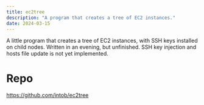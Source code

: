 ```yaml
---
title: ec2tree
description: "A program that creates a tree of EC2 instances."
date: 2024-03-15
---
```

A little program that creates a tree of EC2 instances, with SSH keys installed on child nodes. Written in an evening, but unfinished. SSH key injection and hosts file update is not yet implemented.

# Repo
https://github.com/intob/ec2tree